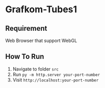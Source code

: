 # Grafkom-Tubes1

## Requirement
Web Browser that support WebGL

## How To Run
1. Navigate to folder `src`
2. Run `py -m http.server your-port-number`
3. Visit `http://localhost:your-port-number`